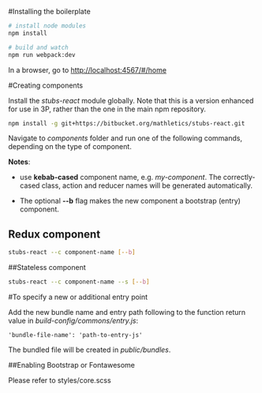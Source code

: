 #Installing the boilerplate


```bash
# install node modules
npm install

# build and watch
npm run webpack:dev
```

In a browser, go to <http://localhost:4567/#/home>

#Creating components

Install the *stubs-react* module globally. Note that this is a version enhanced
for use in 3P, rather than the one in the main npm repository.

```bash
npm install -g git+https://bitbucket.org/mathletics/stubs-react.git
```

Navigate to *components* folder and run one of the following commands, depending on the type of component.

**Notes**:
- use **kebab-cased** component name, e.g. *my-component*. The correctly-cased class, action and reducer names 
will be generated automatically.

- The optional **--b** flag makes the new component a bootstrap (entry) component.

## Redux component
```bash
stubs-react --c component-name [--b]
```

##Stateless component
```bash
stubs-react --c component-name --s [--b]
```

#To specify a new or additional entry point

Add the new bundle name and entry path following to the function return value in *build-config/commons/entry.js*:

```
'bundle-file-name': 'path-to-entry-js'
```

The bundled file will be created in *public/bundles*.

##Enabling Bootstrap or Fontawesome

Please refer to styles/core.scss
